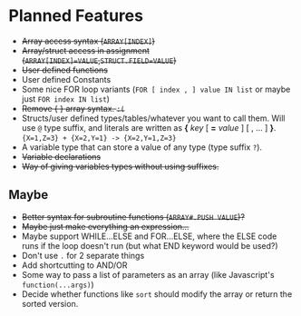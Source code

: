 # Planned Features

* ~~Array access syntax (`ARRAY[INDEX]`)~~
* ~~Array/struct access in assignment (`ARRAY[INDEX]=VALUE`,`STRUCT.FIELD=VALUE`)~~
* ~~User defined functions~~
* User defined Constants
* Some nice FOR loop variants (`FOR [ index , ] value IN list` or maybe just `FOR index IN list`)
* ~~Remove { } array syntax. `:(`~~
* Structs/user defined types/tables/whatever you want to call them. Will use `@` type suffix, and literals are written as **{** *key* [ **=** *value* ] [ , ... ] **}**. `{X=1,Z=3} + {X=2,Y=1} -> {X=2,Y=1,Z=3}`
* A variable type that can store a value of any type (type suffix `?`).
* ~~Variable declarations~~
* ~~Way of giving variables types without using suffixes.~~

## Maybe

* ~~Better syntax for subroutine functions (`ARRAY#.PUSH VALUE`)?~~
* ~~Maybe just make everything an expression...~~
* Maybe support WHILE...ELSE and FOR...ELSE, where the ELSE code runs if the loop doesn't run (but what END keyword would be used?)
* Don't use `.` for 2 separate things
* Add shortcutting to AND/OR
* Some way to pass a list of parameters as an array (like Javascript's `function(...args)`)
* Decide whether functions like `sort` should modify the array or return the sorted version.
